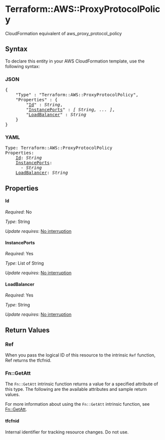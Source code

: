 # Terraform::AWS::ProxyProtocolPolicy

CloudFormation equivalent of aws_proxy_protocol_policy

## Syntax

To declare this entity in your AWS CloudFormation template, use the following syntax:

### JSON

<pre>
{
    "Type" : "Terraform::AWS::ProxyProtocolPolicy",
    "Properties" : {
        "<a href="#id" title="Id">Id</a>" : <i>String</i>,
        "<a href="#instanceports" title="InstancePorts">InstancePorts</a>" : <i>[ String, ... ]</i>,
        "<a href="#loadbalancer" title="LoadBalancer">LoadBalancer</a>" : <i>String</i>
    }
}
</pre>

### YAML

<pre>
Type: Terraform::AWS::ProxyProtocolPolicy
Properties:
    <a href="#id" title="Id">Id</a>: <i>String</i>
    <a href="#instanceports" title="InstancePorts">InstancePorts</a>: <i>
      - String</i>
    <a href="#loadbalancer" title="LoadBalancer">LoadBalancer</a>: <i>String</i>
</pre>

## Properties

#### Id

_Required_: No

_Type_: String

_Update requires_: [No interruption](https://docs.aws.amazon.com/AWSCloudFormation/latest/UserGuide/using-cfn-updating-stacks-update-behaviors.html#update-no-interrupt)

#### InstancePorts

_Required_: Yes

_Type_: List of String

_Update requires_: [No interruption](https://docs.aws.amazon.com/AWSCloudFormation/latest/UserGuide/using-cfn-updating-stacks-update-behaviors.html#update-no-interrupt)

#### LoadBalancer

_Required_: Yes

_Type_: String

_Update requires_: [No interruption](https://docs.aws.amazon.com/AWSCloudFormation/latest/UserGuide/using-cfn-updating-stacks-update-behaviors.html#update-no-interrupt)

## Return Values

### Ref

When you pass the logical ID of this resource to the intrinsic `Ref` function, Ref returns the tfcfnid.

### Fn::GetAtt

The `Fn::GetAtt` intrinsic function returns a value for a specified attribute of this type. The following are the available attributes and sample return values.

For more information about using the `Fn::GetAtt` intrinsic function, see [Fn::GetAtt](https://docs.aws.amazon.com/AWSCloudFormation/latest/UserGuide/intrinsic-function-reference-getatt.html).

#### tfcfnid

Internal identifier for tracking resource changes. Do not use.

